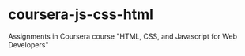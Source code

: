 # coursera-js-css-html
Assignments in Coursera course "HTML, CSS, and Javascript for Web Developers"
